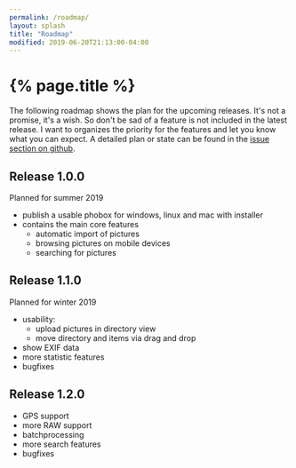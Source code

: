 ```yaml
---
permalink: /roadmap/
layout: splash
title: "Roadmap"
modified: 2019-06-20T21:13:00-04:00
---
```


# {% page.title %}

The following roadmap shows the plan for the upcoming releases. It's not a promise, it's a wish. So don't be sad of a feature is not included in the latest release. I want to organizes the priority for the features and let you know what you can expect. A detailed plan or state can be found in the [issue section on github](https://github.com/phoboxhq/phobox/issues?q=is%3Aopen+is%3Aissue+milestone%3A%22Version+1.0.0%22).

## Release 1.0.0

Planned for summer 2019
 * publish a usable phobox for windows, linux and mac with installer
 * contains the main core features
   * automatic import of pictures
   * browsing pictures on mobile devices
   * searching for pictures

## Release 1.1.0

Planned for winter 2019
 * usability: 
   * upload pictures in directory view
   * move directory and items via drag and drop
 * show EXIF data
 * more statistic features
 * bugfixes

## Release 1.2.0

 * GPS support
 * more RAW support
 * batchprocessing
 * more search features
 * bugfixes
 
